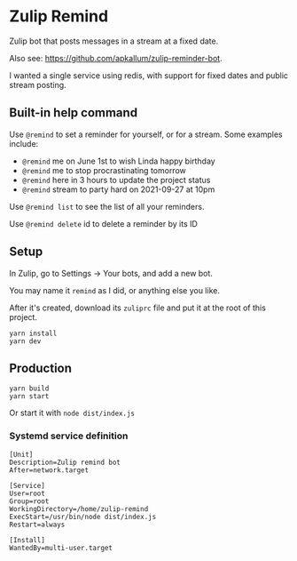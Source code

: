 # Zulip Remind

Zulip bot that posts messages in a stream at a fixed date.

Also see: https://github.com/apkallum/zulip-reminder-bot.

I wanted a single service using redis, with support for fixed dates and public stream posting.

## Built-in help command

Use `@remind` to set a reminder for yourself, or for a stream.
Some examples include:

- `@remind` me on June 1st to wish Linda happy birthday
- `@remind` me to stop procrastinating tomorrow
- `@remind` here in 3 hours to update the project status
- `@remind` stream to party hard on 2021-09-27 at 10pm

Use `@remind list` to see the list of all your reminders.

Use `@remind delete` id to delete a reminder by its ID

## Setup

In Zulip, go to Settings -> Your bots, and add a new bot.

You may name it `remind` as I did, or anything else you like.

After it's created, download its `zuliprc` file and put it at the root of this project.

```
yarn install
yarn dev
```

## Production

```
yarn build
yarn start
```

Or start it with `node dist/index.js`

### Systemd service definition

```
[Unit]
Description=Zulip remind bot
After=network.target

[Service]
User=root
Group=root
WorkingDirectory=/home/zulip-remind
ExecStart=/usr/bin/node dist/index.js
Restart=always

[Install]
WantedBy=multi-user.target
```
